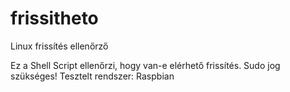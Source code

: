# frissitheto
Linux frissítés ellenőrző

Ez a Shell Script ellenőrzi, hogy van-e elérhető frissítés. Sudo jog szükséges!
Tesztelt rendszer: Raspbian
